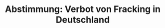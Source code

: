 ---
abstimmung:
  abstimmung: 2
  bundestagssitzung: 167
  datum: 28. April 2016
  legislaturperiode: 18
categories:
- Wirtschaft
- Energie
- Umwelt
- Naturschutz
- Technik
data:
- title: Abstimmungsergebnis 20160428_2-data.pdf
  url: /res/abstimmungsliste/20160428_2-data.pdf
- title: Abstimmungsergebnis 20160428_2_xls-data.csv
  url: /res/abstimmungsliste/csv/20160428_2_xls-data.csv
documents:
- local: /res/abstimmungsdaten/018-167-02/1804810.pdf
  title: Drucksache 18/04810.pdf
  url: http://dip21.bundestag.de/dip21/btd/18/048/1804810.pdf
- local: /res/abstimmungsdaten/018-167-02/1808113.pdf
  title: Drucksache 18/08113.pdf
  url: http://dip21.bundestag.de/dip21/btd/18/081/1808113.pdf
ergebnis:
  cdu/csu:
    enthaltung: 3
    gesamt: 310
    ja: 286
    nein: 0
    nichtabgegeben: 21
    ungueltig: 0
  die.linke:
    enthaltung: 0
    gesamt: 64
    ja: 0
    nein: 61
    nichtabgegeben: 3
    ungueltig: 0
  file: 20160428_2_xls-data.csv
  gruenen:
    enthaltung: 0
    gesamt: 63
    ja: 0
    nein: 58
    nichtabgegeben: 5
    ungueltig: 0
  spd:
    enthaltung: 26
    gesamt: 193
    ja: 154
    nein: 1
    nichtabgegeben: 12
    ungueltig: 0
layout: abstimmung
links:
- title: https://www.bundestag.de/parlament/plenum/abstimmung/abstimmung?id=393
  url: https://www.bundestag.de/parlament/plenum/abstimmung/abstimmung?id=393
- title: http://www.abgeordnetenwatch.de/fracking_verbot-1105-790.html
  url: http://www.abgeordnetenwatch.de/fracking_verbot-1105-790.html
preview: 'Deutscher Bundestag


  167. Sitzung des Deutschen Bundestages

  am Donnerstag, 28.April 2016


  Endgültiges Ergebnis der Namentlichen Abstimmung Nr. 2


  Beschlussempfehlung des Ausschusses für Umwelt, Naturschutz, Bau und

  Reaktorsicherheit (16. Ausschuss)

  zu dem Antrag der Abgeordneten Hubertus Zdebel, Eva Bulling-Schröter, Caren Lay,

  weiterer Abgeordneter und der Fraktion DIE LINKE.

  Verbot von Fracking in Deutschland

  - Drucksachen 18/4810 und 18/8113 -


  Abgegebene Stimmen insgesamt:


  589


  Nicht abgegebene Stimmen:

  Ja-Stimmen:


  41

  440


  Nein-Stimmen:


  120


  Enthaltungen:


  29


  Ungültige:


  Berlin, den 28.04.2016


  0


  Beginn: 13:49

  Ende: 13:52

  '
tags:
- Fossile Energie
- Fracking
- Gesundheit
- Umwelt
title: 'Abstimmung: Verbot von Fracking in Deutschland'
---